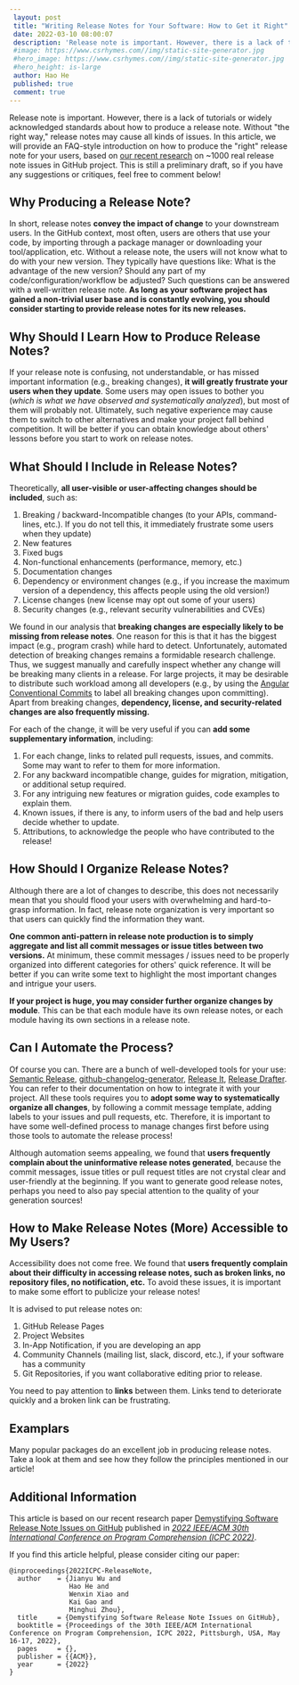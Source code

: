 ```yaml
---
 layout: post
 title: "Writing Release Notes for Your Software: How to Get it Right"
 date: 2022-03-10 08:00:07
 description: 'Release note is important. However, there is a lack of tutorials or widely acknowledged standards about how to produce a release note. Without "the right way," release notes may cause all kinds of issues. In this article, we will provide an FAQ-style introduction on how to produce the "right" release note for your users, based on [our recent research](https://hehao98.github.io/publication/2022-release-notes) on ~1000 real release note issues in GitHub project. This is still a preliminary draft, so if you have any suggestions or critiques, feel free to comment below!'
 #image: https://www.csrhymes.com//img/static-site-generator.jpg
 #hero_image: https://www.csrhymes.com//img/static-site-generator.jpg
 #hero_height: is-large
 author: Hao He
 published: true
 comment: true
---
```


Release note is important. However, there is a lack of tutorials or widely acknowledged standards about how to produce a release note. Without "the right way," release notes may cause all kinds of issues. In this article, we will provide an FAQ-style introduction on how to produce the "right" release note for your users, based on [our recent research](https://hehao98.github.io/publication/2022-release-notes) on ~1000 real release note issues in GitHub project. This is still a preliminary draft, so if you have any suggestions or critiques, feel free to comment below!

## Why Producing a Release Note?

In short, release notes **convey the impact of change** to your downstream users. In the GitHub context, most often, users are others that use your code, by importing through a package manager or downloading your tool/application, etc. Without a release note, the users will not know what to do with your new version. They typically have questions like: What is the advantage of the new version? Should any part of my code/configuration/workflow be adjusted? Such questions can be answered with a well-written release note. **As long as your software project has gained a non-trivial user base and is constantly evolving, you should consider starting to provide release notes for its new releases.**

## Why Should I Learn How to Produce Release Notes?

If your release note is confusing, not understandable, or has missed important information (e.g., breaking changes), **it will greatly frustrate your users when they update**. Some users may open issues to bother you (*which is what we have observed and systematically analyzed*), but most of them will probably not. Ultimately, such negative experience may cause them to switch to other alternatives and make your project fall behind competition. It will be better if you can obtain knowledge about others' lessons before you start to work on release notes.

## What Should I Include in Release Notes?

Theoretically, **all user-visible or user-affecting changes should be included**, such as:

1. Breaking / backward-Incompatible changes (to your APIs, command-lines, etc.). If you do not tell this, it immediately frustrate some users when they update)
2. New features
3. Fixed bugs
4. Non-functional enhancements (performance, memory, etc.)
5. Documentation changes
6. Dependency or environment changes (e.g., if you increase the maximum version of a dependency, this affects people using the old version!)
7. License changes (new license may opt out some of your users)
8. Security changes (e.g., relevant security vulnerabilities and CVEs)

We found in our analysis that **breaking changes are especially likely to be missing from release notes**. One reason for this is that it has the biggest impact (e.g., program crash) while hard to detect. Unfortunately, automated detection of breaking changes remains a formidable research challenge. Thus, we suggest manually and carefully inspect whether any change will be breaking many clients in a release. For large projects, it may be desirable to distribute such workload among all developers (e.g., by using the [Angular Conventional Commits](https://www.conventionalcommits.org/en/v1.0.0-beta.4/) to label all breaking changes upon committing). Apart from breaking changes, **dependency, license, and security-related changes are also frequently missing.**

For each of the change, it will be very useful if you can **add some supplementary information**, including:

1. For each change, links to related pull requests, issues, and commits. Some may want to refer to them for more information.
2. For any backward incompatible change, guides for migration, mitigation, or additional setup required.
3. For any intriguing new features or migration guides, code examples to explain them.
4. Known issues, if there is any, to inform users of the bad and help users decide whether to update.
5. Attributions, to acknowledge the people who have contributed to the release!

## How Should I Organize Release Notes?

Although there are a lot of changes to describe, this does not necessarily mean that you should flood your users with overwhelming and hard-to-grasp information. In fact, release note organization is very important so that users can quickly find the information they want.

**One common anti-pattern in release note production is to simply aggregate and list all commit messages or issue titles between two versions.** At minimum, these commit messages / issues need to be properly organized into different categories for others' quick reference. It will be better if you can write some text to highlight the most important changes and intrigue your users. 

**If your project is huge, you may consider further organize changes by module**. This can be that each module have its own release notes, or each module having its own sections in a release note.

## Can I Automate the Process?

Of course you can. There are a bunch of well-developed tools for your use: [Semantic Release](https://github.com/semantic-release/semantic-release), [github-changelog-generator](https://github.com/github-changelog-generator/github-changelog-generator), [Release It](https://github.com/release-it/release-it), [Release Drafter](https://github.com/release-drafter/release-drafter). You can refer to their documentation on how to integrate it with your project. All these tools requires you to **adopt some way to systematically organize all changes**, by following a commit message template, adding labels to your issues and pull requests, etc. Therefore, it is important to have some well-defined process to manage changes first before using those tools to automate the release process!

Although automation seems appealing, we found that **users frequently complain about the uninformative release notes generated**, because the commit messages, issue titles or pull request titles are not crystal clear and user-friendly at the beginning. If you want to generate good release notes, perhaps you need to also pay special attention to the quality of your generation sources!

## How to Make Release Notes (More) Accessible to My Users?

Accessibility does not come free. We found that **users frequently complain about their difficulty in accessing release notes, such as broken links, no repository files, no notification, etc.** To avoid these issues, it is important to make some effort to publicize your release notes! 

It is advised to put release notes on:

1. GitHub Release Pages
2. Project Websites
3. In-App Notification, if you are developing an app
4. Community Channels (mailing list, slack, discord, etc.), if your software has a community
5. Git Repositories, if you want collaborative editing prior to release.

You need to pay attention to **links** between them. Links tend to deteriorate quickly and a broken link can be frustrating.

## Examplars

Many popular packages do an excellent job in producing release notes. Take a look at them and see how they follow the principles mentioned in our article! 

## Additional Information

This article is based on our recent research paper [Demystifying Software Release Note Issues on GitHub](https://hehao98.github.io/publication/2022-release-notes) published in [*2022 IEEE/ACM 30th International Conference on Program Comprehension (ICPC 2022)*](https://conf.researchr.org/home/icpc-2022). 

If you find this article helpful, please consider citing our paper:

```
@inproceedings{2022ICPC-ReleaseNote,
  author    = {Jianyu Wu and
               Hao He and
               Wenxin Xiao and
               Kai Gao and
               Minghui Zhou},
  title     = {Demystifying Software Release Note Issues on GitHub},
  booktitle = {Proceedings of the 30th IEEE/ACM International Conference on Program Comprehension, ICPC 2022, Pittsburgh, USA, May 16-17, 2022},
  pages     = {},
  publisher = {{ACM}},
  year      = {2022}
}
```
